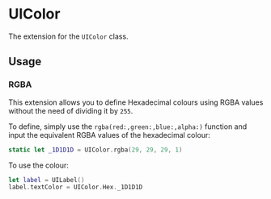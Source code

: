 # UIColor
 The extension for the `UIColor` class.

## Usage

### RGBA

This extension allows you to define Hexadecimal colours using RGBA values without the need of dividing it by `255`.

To define, simply use the `rgba(red:,green:,blue:,alpha:)` function and input the equivalent RGBA values of the hexadecimal colour:

```Swift 
static let _1D1D1D = UIColor.rgba(29, 29, 29, 1)
```

To use the colour:

```Swift
let label = UILabel()
label.textColor = UIColor.Hex._1D1D1D
```
